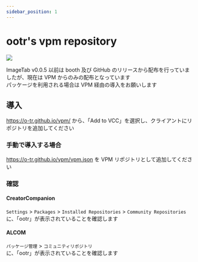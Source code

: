 ```yaml
---
sidebar_position: 1
---
```


# ootr's vpm repository

[![](https://img.shields.io/badge/GitHub-vpm-181717.svg?logo=github&style=flat)](https://github.com/o-tr/vpm)

ImageTab v0.0.5 以前は booth 及び GitHub のリリースから配布を行っていましたが、現在は VPM からのみの配布となっています  
パッケージを利用される場合は VPM 経由の導入をお願いします

## 導入

https://o-tr.github.io/vpm/ から、「Add to VCC」を選択し、クライアントにリポジトリを追加してください

### 手動で導入する場合

https://o-tr.github.io/vpm/vpm.json を VPM リポジトリとして追加してください

### 確認

#### CreatorCompanion

`Settings` > `Packages` > `Installed Repositories` > `Community Repositories`  
に、「ootr」が表示されていることを確認します

#### ALCOM

`パッケージ管理` > `コミュニティリポジトリ`  
に、「ootr」が表示されていることを確認します
